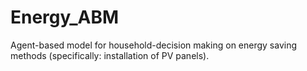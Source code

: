 # Energy_ABM
Agent-based model for household-decision making on energy saving methods (specifically: installation of PV panels).
